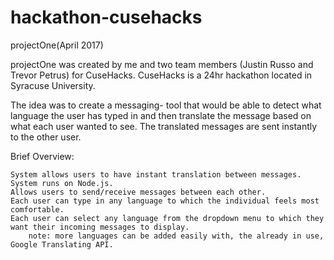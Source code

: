 # hackathon-cusehacks
projectOne(April 2017)

projectOne was created by me and two team members (Justin Russo and Trevor Petrus) for CuseHacks. CuseHacks is a 24hr hackathon located in Syracuse University.

The idea was to create a messaging- tool that would be able to detect what language the user has typed in and then translate the message based on what each user wanted to see. The translated messages are sent instantly to the other user.

Brief Overview:

	System allows users to have instant translation between messages.
	System runs on Node.js.
	Allows users to send/receive messages between each other.
  	Each user can type in any language to which the individual feels most comfortable.
	Each user can select any language from the dropdown menu to which they want their incoming messages to display.
    	note: more languages can be added easily with, the already in use, Google Translating API.
